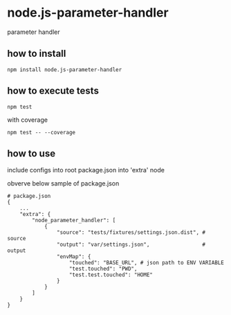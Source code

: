 # node.js-parameter-handler
parameter handler

## how to install
```
npm install node.js-parameter-handler
```


## how to execute tests
```
npm test
```
with coverage
```
npm test -- --coverage
```

## how to use
include configs into root package.json into 'extra' node

obverve below sample of package.json

```
# package.json
{
    ...
    "extra": {
        "node_parameter_handler": [
            {
                "source": "tests/fixtures/settings.json.dist", # source 
                "output": "var/settings.json",                 # output
                "envMap": {
                    "touched": "BASE_URL", # json path to ENV VARIABLE
                    "test.touched": "PWD",
                    "test.test.touched": "HOME"
                }
            }
        ]
    }
}
```
